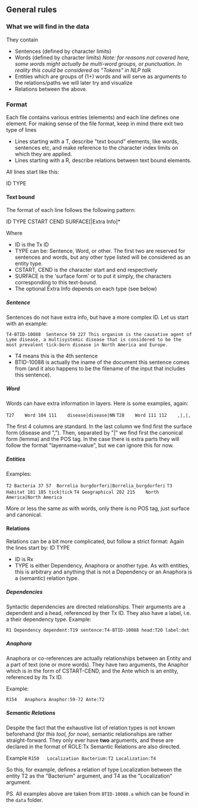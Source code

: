 ## General rules
### What we will find in the data
They contain 
* Sentences (defined by character limits)
* Words (defined by character limits)  *Note: for reasons not covered here, some words might actually be multi-word groups, or punctuation. In reality this could be considered as "Tokens" in NLP talk*
* Entities which are groups of (1+) words and will serve as arguments to the relations/paths we will later try and visualize
* Relations between the above.



### Format
Each file contains various entries (elements) and each line defines one element.
For making sense of the file format, keep in mind there exit two type of lines

* Lines starting with a T, describe "text bound" elements, like words, sentences etc, and make reference to the character index limits on which they are applied.
* Lines starting with a R, describe relations between text bound elements. 

All lines start like this:

ID  TYPE

#### Text bound 
The format of each line follows the following pattern:

ID  TYPE    CSTART  CEND    SURFACE[|Extra Info]*

Where 
* ID is the Tx ID
* TYPE can be: Sentence, Word, or other. The first two are reserved for sentences and words, but any other type listed will be considered as an entity type.
* CSTART, CEND is the character start and end respectively
* SURFACE is the 'surface form' or to put it simply, the characters corresponding to this text-bound. 
* The optional Extra Info depends on each type (see below)

##### Sentence
Sentences do not have extra info, but have a more complex ID. Let us start with an example:

`T4-BTID-10088	Sentence 59 227	This organism is the causative agent of Lyme disease, a multisystemic disease that is considered to be the most prevalent tick-born disease in North America and Europe.`

* T4 means this is the 4th sentence
* BTID-10088 is actually the iname of the document this sentence comes from (and it also happens to be the filename of the input that includes this sentence).


##### Word
Words can have extra information in layers. Here is some examples, again:

`T27	Word 104 111	disease|disease|NN`
`T28	Word 111 112	,|,|,`

The first 4 columns are standard. In the last column we find first the surface form (disease and ","). Then, separated by "|" we find first the canonical form (lemma) and the POS tag. In the case there is extra parts they will follow the format "layername=value", but we can ignore this for now.

##### Entities

Examples:

`T2	Bacteria 37 57	Borrelia burgdorferi|Borrelia_burgdorferi`
`T3	Habitat 181 185	tick|tick`
`T4	Geographical 202 215	North America|North America`

More or less the same as with words, only there is no POS tag, just surface and canonical.


#### Relations

Relations can be a bit more complicated, but follow a strict format:
Again the lines start by:
ID TYPE

* ID is Rx
* TYPE is either Dependency, Anaphora or another type. As with entities, this is arbitrary and anything that is not a Dependency or an Anaphora is a (semantic) relation type.


##### Dependencies
Syntactic dependencies are directed relationships. Their arguments are a dependent and a head, referenced by ther Tx ID. They also have a label, i.e. a their dependency type.
Example:

`R1	Dependency dependent:T19 sentence:T4-BTID-10088 head:T20 label:det`

##### Anaphora
Anaphora or co-references are actually relationships between an Entity and a part of text (one or more words). They have two arguments, the Anaphor which is in the form of CSTART-CEND, and the Ante which is an entity, referenced by its Tx ID.

Example:

`R154	Anaphora Anaphor:59-72 Ante:T2`


##### Semantic Relations
Despite the fact that the exhaustive list of relation types is not known beforehand (*for this tool, for now*), semantic relationships are rather straight-forward. They only ever have **two** arguments, and these are declared in the format of ROLE:Tx
Semantic Relations are also directed.

Example
`R150	Localization Bacterium:T2 Localization:T4`

So this, for example, defines a relation of type Localization between the entity T2 as the "Bacterium" argument, and T4 as the "Localization" argument.





PS. All examples above are taken from `BTID-10088.a` which can be found in the `data` folder. 
